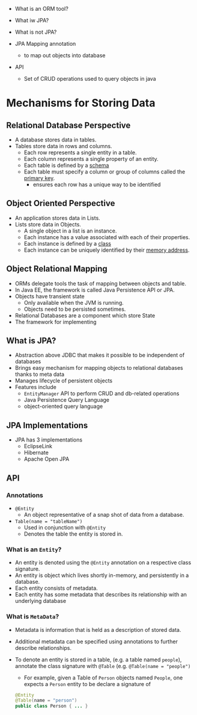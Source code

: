 * What is an ORM tool?
* What iw JPA?
* What is not JPA?
* JPA Mapping annotation
	* to map out objects into database

* API
	* Set of CRUD operations used to query objects in java



# Mechanisms for Storing Data

## Relational Database Perspective
* A database stores data in tables.
* Tables store data in rows and columns.
	* Each row represents a single entity in a table.
	* Each column represents a single property of an entity.
	* Each table is defined by a [schema](https://en.wikipedia.org/wiki/Database_schema)
	* Each table must specify a column or group of columns called the [primary key](https://en.wikipedia.org/wiki/Primary_key).
		* ensures each row has a unique way to be identified

## Object Oriented Perspective
* An application stores data in Lists.
* Lists store data in Objects.
	* A single object in a list is an instance.
	* Each instance has a value associated with each of their properties.
	* Each instance is defined by a [class](https://en.wikipedia.org/wiki/Class_(computer_programming))
	* Each instance can be uniquely identified by their [memory address](https://en.wikipedia.org/wiki/Memory_address).



## Object Relational Mapping
* ORMs delegate tools the task of mapping between objects and table.
* In Java EE, the framework is called Java Persistence API or JPA.
* Objects have transient state
	* Only available when the JVM is running.
	* Objects need to be persisted sometimes.
* Relational Databases are a component which store State
* The framework for implementing


## What is JPA?
* Abstraction above JDBC that makes it possible to be independent of databases
* Brings easy mechanism for mapping objects to relational databases thanks to meta data
* Manages lifecycle of persistent objects
* Features include
	* `EntityManager` API to perform CRUD and db-related operations
	* Java Persistence Query Language
	* object-oriented query language

## JPA Implementations
* JPA has 3 implementations
	* EclipseLink
	* Hibernate
	* Apache Open JPA

## API

### Annotations
* `@Entity`
	* An object representative of a snap shot of data from a database.
* `Table(name = "tableName")`
	* Used in conjunction with `@Entity`
	* Denotes the table the entity is stored in.

### What is an `Entity`?
* An entity is denoted using the `@Entity` annotation on a respective class signature.
* An entity is object which lives shortly in-memory, and persistently in a database.
* Each entity consists of metadata.
* Each entity has some metadata that describes its relationship with an underlying database

### What is `MetaData`?
* Metadata is information that is held as a description of stored data.
* Additional metadata can be specified using annotations to further describe relationships.
* To denote an entity is stored in a table, (e.g. a table named `people`), annotate the class signature with `@Table` (e.g. `@Table(name = "people")`
	* For example, given a Table of `Person` objects named `People`, one expects a `Person` entity to be declare a signature of

	```java
	@Entity
	@Table(name = "person")
	public class Person { ... }
	```
